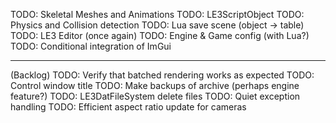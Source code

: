 TODO: Skeletal Meshes and Animations 
TODO: LE3ScriptObject
TODO: Physics and Collision detection
TODO: Lua save scene (object -> table)
TODO: LE3 Editor (once again)
TODO: Engine & Game config (with Lua?)
TODO: Conditional integration of ImGui



-------
(Backlog)
TODO: Verify that batched rendering works as expected
TODO: Control window title
TODO: Make backups of archive (perhaps engine feature?)
TODO: LE3DatFileSystem delete files
TODO: Quiet exception handling
TODO: Efficient aspect ratio update for cameras
